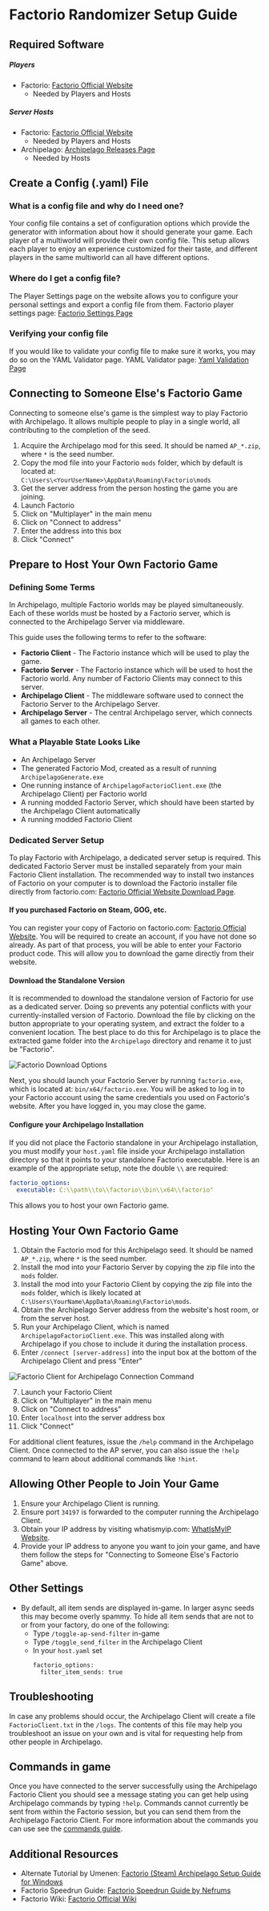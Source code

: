 # Factorio Randomizer Setup Guide

## Required Software

##### Players

- Factorio: [Factorio Official Website](https://factorio.com)
    - Needed by Players and Hosts

##### Server Hosts

- Factorio: [Factorio Official Website](https://factorio.com)
    - Needed by Players and Hosts
- Archipelago: [Archipelago Releases Page](https://github.com/ArchipelagoMW/Archipelago/releases)
    - Needed by Hosts

## Create a Config (.yaml) File

### What is a config file and why do I need one?

Your config file contains a set of configuration options which provide the generator with information about how it
should generate your game. Each player of a multiworld will provide their own config file. This setup allows each player
to enjoy an experience customized for their taste, and different players in the same multiworld can all have different
options.

### Where do I get a config file?

The Player Settings page on the website allows you to configure your personal settings and export a config file from
them. Factorio player settings page: [Factorio Settings Page](/games/Factorio/player-settings)

### Verifying your config file

If you would like to validate your config file to make sure it works, you may do so on the YAML Validator page. YAML
Validator page: [Yaml Validation Page](/mysterycheck)

## Connecting to Someone Else's Factorio Game

Connecting to someone else's game is the simplest way to play Factorio with Archipelago. It allows multiple people to
play in a single world, all contributing to the completion of the seed.

1. Acquire the Archipelago mod for this seed. It should be named `AP_*.zip`, where `*` is the seed number.
2. Copy the mod file into your Factorio `mods` folder, which by default is located at:  
   `C:\Users\<YourUserName>\AppData\Roaming\Factorio\mods`
3. Get the server address from the person hosting the game you are joining.
4. Launch Factorio
5. Click on "Multiplayer" in the main menu
6. Click on "Connect to address"
7. Enter the address into this box
8. Click "Connect"

## Prepare to Host Your Own Factorio Game

### Defining Some Terms

In Archipelago, multiple Factorio worlds may be played simultaneously. Each of these worlds must be hosted by a Factorio
server, which is connected to the Archipelago Server via middleware.

This guide uses the following terms to refer to the software:

- **Factorio Client** - The Factorio instance which will be used to play the game.
- **Factorio Server** - The Factorio instance which will be used to host the Factorio world. Any number of Factorio
  Clients may connect to this server.
- **Archipelago Client** - The middleware software used to connect the Factorio Server to the Archipelago Server.
- **Archipelago Server** - The central Archipelago server, which connects all games to each other.

### What a Playable State Looks Like

- An Archipelago Server
- The generated Factorio Mod, created as a result of running `ArchipelagoGenerate.exe`
- One running instance of `ArchipelagoFactorioClient.exe` (the Archipelago Client) per Factorio world
- A running modded Factorio Server, which should have been started by the Archipelago Client automatically
- A running modded Factorio Client

### Dedicated Server Setup

To play Factorio with Archipelago, a dedicated server setup is required. This dedicated Factorio Server must be
installed separately from your main Factorio Client installation. The recommended way to install two instances of
Factorio on your computer is to download the Factorio installer file directly from
factorio.com: [Factorio Official Website Download Page](https://factorio.com/download).

#### If you purchased Factorio on Steam, GOG, etc.

You can register your copy of Factorio on factorio.com: [Factorio Official Website](https://factorio.com/). You will be
required to create an account, if you have not done so already. As part of that process, you will be able to enter your
Factorio product code. This will allow you to download the game directly from their website.

#### Download the Standalone Version

It is recommended to download the standalone version of Factorio for use as a dedicated server. Doing so prevents any
potential conflicts with your currently-installed version of Factorio. Download the file by clicking on the button
appropriate to your operating system, and extract the folder to a convenient location. The best place to do this for 
Archipelago is to place the extracted game folder into the `Archipelago` directory and rename it to just be "Factorio".


![Factorio Download Options](/static/generated/docs/Factorio/factorio-download.png)

Next, you should launch your Factorio Server by running `factorio.exe`, which is located at: `bin/x64/factorio.exe`. You
will be asked to log in to your Factorio account using the same credentials you used on Factorio's website. After you
have logged in, you may close the game.

#### Configure your Archipelago Installation

If you did not place the Factorio standalone in your Archipelago installation, you must modify your `host.yaml` file 
inside your Archipelago installation directory so that it points to your standalone Factorio executable. Here is an 
example of the appropriate setup, note the double `\\` are required:

```yaml
factorio_options:
  executable: C:\\path\\to\\factorio\\bin\\x64\\factorio"
```

This allows you to host your own Factorio game.

## Hosting Your Own Factorio Game

1. Obtain the Factorio mod for this Archipelago seed. It should be named `AP_*.zip`, where `*` is the seed number.
2. Install the mod into your Factorio Server by copying the zip file into the `mods` folder.
3. Install the mod into your Factorio Client by copying the zip file into the `mods` folder, which is likely located
   at `C:\Users\YourName\AppData\Roaming\Factorio\mods`.
4. Obtain the Archipelago Server address from the website's host room, or from the server host.
5. Run your Archipelago Client, which is named `ArchipelagoFactorioClient.exe`. This was installed along with
   Archipelago if you chose to include it during the installation process.
6. Enter `/connect [server-address]` into the input box at the bottom of the Archipelago Client and press "Enter"

![Factorio Client for Archipelago Connection Command](/static/generated/docs/Factorio/connect-to-ap-server.png)

7. Launch your Factorio Client
8. Click on "Multiplayer" in the main menu
9. Click on "Connect to address"
10. Enter `localhost` into the server address box
11. Click "Connect"

For additional client features, issue the `/help` command in the Archipelago Client. Once connected to the AP server,
you can also issue the `!help` command to learn about additional commands like `!hint`.

## Allowing Other People to Join Your Game

1. Ensure your Archipelago Client is running.
2. Ensure port `34197` is forwarded to the computer running the Archipelago Client.
3. Obtain your IP address by visiting whatismyip.com: [WhatIsMyIP Website](https://whatismyip.com/).
4. Provide your IP address to anyone you want to join your game, and have them follow the steps for
   "Connecting to Someone Else's Factorio Game" above.

## Other Settings

- By default, all item sends are displayed in-game. In larger async seeds this may become overly spammy.
  To hide all item sends that are not to or from your factory, do one of the following:
  - Type `/toggle-ap-send-filter` in-game
  - Type `/toggle_send_filter` in the Archipelago Client
  - In your `host.yaml` set
    ```
    factorio_options:
      filter_item_sends: true
    ```

## Troubleshooting

In case any problems should occur, the Archipelago Client will create a file `FactorioClient.txt` in the `/logs`. The
contents of this file may help you troubleshoot an issue on your own and is vital for requesting help from other people
in Archipelago.

## Commands in game

Once you have connected to the server successfully using the Archipelago Factorio Client you should see a message
stating you can get help using Archipelago commands by typing `!help`. Commands cannot currently be sent from within
the Factorio session, but you can send them from the Archipelago Factorio Client. For more information about the commands
you can use see the [commands guide](/tutorial/Archipelago/commands/en).

## Additional Resources

- Alternate Tutorial by
  Umenen: [Factorio (Steam) Archipelago Setup Guide for Windows](https://docs.google.com/document/d/1yZPAaXB-QcetD8FJsmsFrenAHO5V6Y2ctMAyIoT9jS4)
- Factorio Speedrun Guide: [Factorio Speedrun Guide by Nefrums](https://www.youtube.com/watch?v=ExLrmK1c7tA)
- Factorio Wiki: [Factorio Official Wiki](https://wiki.factorio.com/)
